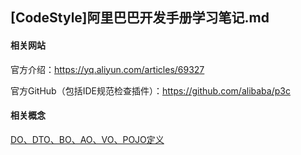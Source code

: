 ## [CodeStyle]阿里巴巴开发手册学习笔记.md











#### 相关网站

官方介绍：https://yq.aliyun.com/articles/69327

官方GitHub（包括IDE规范检查插件）：https://github.com/alibaba/p3c



#### 相关概念

[DO、DTO、BO、AO、VO、POJO定义](https://www.cnblogs.com/EasonJim/p/7967999.html)